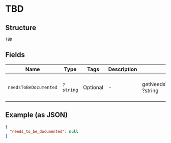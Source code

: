 
# TBD

## Structure

`TBD`

## Fields

| Name | Type | Tags | Description | Getter | Setter |
|  --- | --- | --- | --- | --- | --- |
| `needsToBeDocumented` | `?string` | Optional | - | getNeedsToBeDocumented(): ?string | setNeedsToBeDocumented(?string needsToBeDocumented): void |

## Example (as JSON)

```json
{
  "needs_to_be_documented": null
}
```

